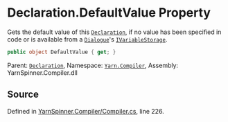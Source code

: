 # Declaration.DefaultValue Property

Gets the default value of this [`Declaration`](/api/csharp/yarn.compiler/declaration.md), if no
value has been specified in code or is available from a [`Dialogue`](/api/csharp/yarn/dialogue.md)'s [`IVariableStorage`](/api/csharp/yarn/ivariablestorage.md).


```csharp
public object DefaultValue { get; }
```



<div class="class-metadata">

Parent: [`Declaration`](/api/csharp/yarn.compiler/declaration.md), Namespace: [`Yarn.Compiler`](/api/csharp/yarn.compiler/README.md), Assembly: YarnSpinner.Compiler.dll
</div>

## Source
Defined in [YarnSpinner.Compiler/Compiler.cs](https://github.com/YarnSpinnerTool/YarnSpinner//blob/develop/YarnSpinner.Compiler/Compiler.cs#L226), line 226.
